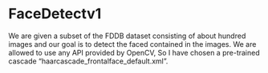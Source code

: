 # FaceDetectv1
We are given a subset of the FDDB dataset consisting of about hundred images and our goal is to detect the faced contained in the images. We are allowed to use any API provided by OpenCV, So I have chosen a pre-trained cascade “haarcascade_frontalface_default.xml”.
